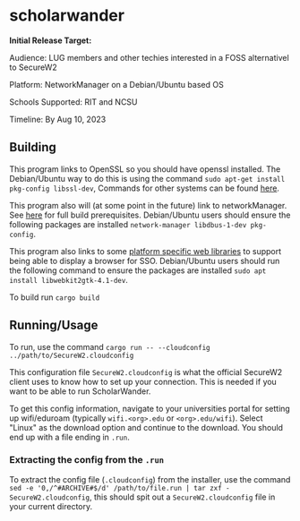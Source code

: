 # scholarwander

**Initial Release Target:**

Audience: LUG members and other techies interested in a FOSS alternativel to SecureW2

Platform: NetworkManager on a Debian/Ubuntu based OS

Schools Supported: RIT and NCSU

Timeline: By Aug 10, 2023

## Building

This program links to OpenSSL so you should have openssl installed. The Debian/Ubuntu way to do this is using the command `sudo apt-get install pkg-config libssl-dev`, Commands for other systems can be found [here](https://docs.rs/openssl/latest/openssl/#automatic).

This program also will (at some point in the future) link to networkManager. See [here](https://github.com/truehumandesign/networkmanager-rs#build-prerequisites) for full build prerequisites. Debian/Ubuntu users should ensure the following packages are installed `network-manager libdbus-1-dev pkg-config`.

This program also links to some [platform specific web libraries](https://github.com/tauri-apps/wry#platform-specific-notes) to support being able to display a browser for SSO. Debian/Ubuntu users should run the following command to ensure the packages are installed `sudo apt install libwebkit2gtk-4.1-dev`.

To build run `cargo build`


## Running/Usage

To run, use the command `cargo run -- --cloudconfig ../path/to/SecureW2.cloudconfig`


This configuration file `SecureW2.cloudconfig` is what the official SecureW2 client uses to know how to set up your connection. This is needed if you want to be able to run ScholarWander.

To get this config information, navigate to your universities portal for setting up wifi/eduroam (typically `wifi.<org>.edu` or `<org>.edu/wifi`). Select "Linux" as the download option and continue to the download. You should end up with a file ending in `.run`.
### Extracting the config from the `.run`
To extract the config file (`.cloudconfig`) from the installer, use the command `sed -e '0,/^#ARCHIVE#$/d' /path/to/file.run | tar zxf - SecureW2.cloudconfig`, this should spit out a `SecureW2.cloudconfig` file in your current directory.

